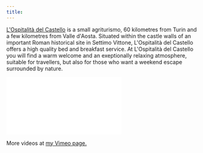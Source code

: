 ```yaml
---
title:
---
```


[L'Ospitalità del Castello](www.lospitalitadelcastello.it) is a small agriturismo, 60 kilometres from Turin and a few kilometres from Valle d'Aosta. Situated within the castle walls of an important Roman historical site in Settimo Vittone, L'Ospitalità del Castello offers a high quality bed and breakfast service. At L'Ospitalità del Castello you will find a warm welcome and an exeptionally relaxing atmosphere, suitable for travellers, but also for those who want a weekend escape surrounded by nature. 

<iframe src="//player.vimeo.com/video/102521867?title=0&amp;byline=0&amp;portrait=0" frameborder="0" webkitallowfullscreen mozallowfullscreen allowfullscreen></iframe>

More videos at [my Vimeo page.](http://vimeo.com/fabriziotappero)






